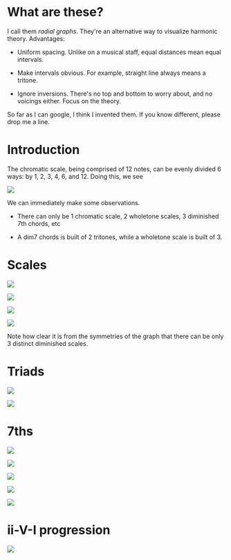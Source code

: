 # What are these?

I call them *radial graphs*. They're an alternative way to visualize
harmonic theory. Advantages:

- Uniform spacing. Unlike on a musical staff, equal distances mean equal
  intervals.

- Make intervals obvious. For example, straight line always means a
  tritone.

- Ignore inversions. There's no top and bottom to worry about, and no
  voicings either. Focus on the theory.

So far as I can google, I think I invented them. If you know different,
please drop me a line.

# Introduction

The chromatic scale, being comprised of 12 notes, can be evenly divided
6 ways: by 1, 2, 3, 4, 6, and 12. Doing this, we see

![](factors.png)

We can immediately make some observations.

- There can only be 1 chromatic scale, 2 wholetone scales, 3 diminished
  7th chords, etc

- A dim7 chords is built of 2 tritones, while a wholetone scale is built
  of 3.

# Scales

![](major-scales.png)

![](minor-scales.png)

![](bebop-scales.png)

![](dim-scales.png)

Note how clear it is from the symmetries of the graph that there can be
only 3 distinct diminished scales.

# Triads

![](major-scales.png)

![](minor-scales.png)

# 7ths

![](major-7ths.png)

![](minor-7ths.png)

![](dominant-7ths.png)

![](alt-7ths.png)

![](dim-7ths.png)

# ii-V-I progression

![](progression.png)

